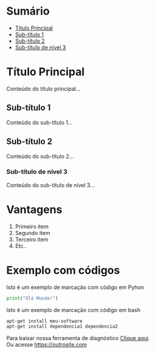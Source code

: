 # Sumário
- [Título Principal](#titulo-principal)
- [Sub-título 1](#subtitulo1)
- [Sub-título 2](#subtitulo2)
- [Sub-título de nível 3](#subtituloN3)

# Título Principal
Conteúdo do título principal...

## Sub-título 1
Conteúdo do sub-título 1...

## Sub-título 2
Conteúdo do sub-título 2...

### Sub-título de nível 3
Conteúdo do sub-título de nível 3...

# Vantagens

1. Primeiro item
2. Segundo item
3. Terceiro item
4. Etc..

# Exemplo com códigos

Isto é um exemplo de marcação com código em Pyhon
```python
print("Olá Mundo!")
```

Isto é um exemplo de marcação com código em bash
```bash
apt-get install meu-software
apt-get install dependencia1 dependencia2
```
Para baixar nossa ferramenta de diagnóstico [Clique aqui](https://site.com).
<br>
Ou acesse https://outrosite.com








